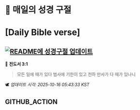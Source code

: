 # 🙏 매일의 성경 구절
# [Daily Bible verse]
## [![README에 성경구절 업데이트](https://github.com/DONGSUKA/first_test/actions/workflows/update-readme-bible.yml/badge.svg)](https://github.com/DONGSUKA/first_test/actions/workflows/update-readme-bible.yml)
<!-- START_BIBLE_VERSE -->
📖 **전도서 3:1**
> 모든 일에 때가 있다 범사에 기한이 있고 천하 만사가 다 때가 있나니

🕊️ _업데이트 시각: 2025-10-16 05:43:33 KST_
  <!-- END_BIBLE_VERSE -->
## GITHUB_ACTION
